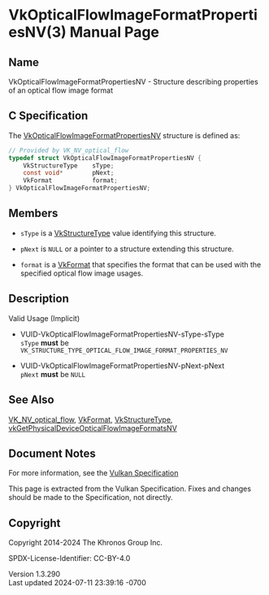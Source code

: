 # VkOpticalFlowImageFormatPropertiesNV(3) Manual Page

## Name

VkOpticalFlowImageFormatPropertiesNV - Structure describing properties
of an optical flow image format



## <a href="#_c_specification" class="anchor"></a>C Specification

The
[VkOpticalFlowImageFormatPropertiesNV](https://registry.khronos.org/vulkan/specs/1.3-extensions/man/html/VkOpticalFlowImageFormatPropertiesNV.html)
structure is defined as:

``` c
// Provided by VK_NV_optical_flow
typedef struct VkOpticalFlowImageFormatPropertiesNV {
    VkStructureType    sType;
    const void*        pNext;
    VkFormat           format;
} VkOpticalFlowImageFormatPropertiesNV;
```

## <a href="#_members" class="anchor"></a>Members

- `sType` is a [VkStructureType](https://registry.khronos.org/vulkan/specs/1.3-extensions/man/html/VkStructureType.html) value identifying
  this structure.

- `pNext` is `NULL` or a pointer to a structure extending this
  structure.

- <span id="opticalflow-format"></span> `format` is a
  [VkFormat](https://registry.khronos.org/vulkan/specs/1.3-extensions/man/html/VkFormat.html) that specifies the format that can be used
  with the specified optical flow image usages.

## <a href="#_description" class="anchor"></a>Description

Valid Usage (Implicit)

- <a href="#VUID-VkOpticalFlowImageFormatPropertiesNV-sType-sType"
  id="VUID-VkOpticalFlowImageFormatPropertiesNV-sType-sType"></a>
  VUID-VkOpticalFlowImageFormatPropertiesNV-sType-sType  
  `sType` **must** be
  `VK_STRUCTURE_TYPE_OPTICAL_FLOW_IMAGE_FORMAT_PROPERTIES_NV`

- <a href="#VUID-VkOpticalFlowImageFormatPropertiesNV-pNext-pNext"
  id="VUID-VkOpticalFlowImageFormatPropertiesNV-pNext-pNext"></a>
  VUID-VkOpticalFlowImageFormatPropertiesNV-pNext-pNext  
  `pNext` **must** be `NULL`

## <a href="#_see_also" class="anchor"></a>See Also

[VK_NV_optical_flow](https://registry.khronos.org/vulkan/specs/1.3-extensions/man/html/VK_NV_optical_flow.html),
[VkFormat](https://registry.khronos.org/vulkan/specs/1.3-extensions/man/html/VkFormat.html), [VkStructureType](https://registry.khronos.org/vulkan/specs/1.3-extensions/man/html/VkStructureType.html),
[vkGetPhysicalDeviceOpticalFlowImageFormatsNV](https://registry.khronos.org/vulkan/specs/1.3-extensions/man/html/vkGetPhysicalDeviceOpticalFlowImageFormatsNV.html)

## <a href="#_document_notes" class="anchor"></a>Document Notes

For more information, see the <a
href="https://registry.khronos.org/vulkan/specs/1.3-extensions/html/vkspec.html#VkOpticalFlowImageFormatPropertiesNV"
target="_blank" rel="noopener">Vulkan Specification</a>

This page is extracted from the Vulkan Specification. Fixes and changes
should be made to the Specification, not directly.

## <a href="#_copyright" class="anchor"></a>Copyright

Copyright 2014-2024 The Khronos Group Inc.

SPDX-License-Identifier: CC-BY-4.0

Version 1.3.290  
Last updated 2024-07-11 23:39:16 -0700
